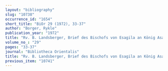 ```yaml
---
layout: "bibliography"
slug: "10738"
occurrence_id: "1654"
short_title: "BiOr 29 (1972), 33-37"
author: "Borger, Rykle"
publication_year: "1972"
title: "Rv. B. Landsberger, Brief des Bischofs von Esagila an König Asarhaddon"
volume_no_: "29"
pages: "33-37"
journal: "Bibliotheca Orientalis"
title: "Rv. B. Landsberger, Brief des Bischofs von Esagila an König Asarhaddon"
previous_item: "10741"
---
```

